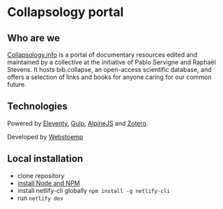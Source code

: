 # Collapsology portal

## Who are we

[Collapsology.info](https://www.collapsology.info) is a portal of documentary resources edited and maintained by a collective at the initiative of Pablo Servigne and Raphaël Stevens. It hosts bib.collapse, an open-access scientific database, and offers a selection of links and books for anyone caring for our common future.

## Technologies

Powered by [Eleventy](https://www.11ty.dev/), [Gulp](https://gulpjs.com/), [AlpineJS](https://github.com/alpinejs/alpine) and [Zotero](https://www.zotero.org/).

Developed by [Webstoemp](https://www.webstoemp.com)

## Local installation

- clone repository
- [install Node and NPM](https://nodejs.org)
- install netlify-cli globally `npm install -g netlify-cli`
- run `netlify dev`
